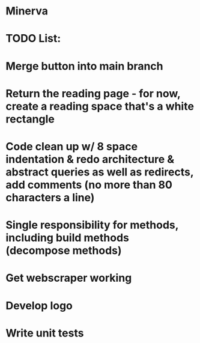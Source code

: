 # Minerva
# TODO List:
# Merge button into main branch
# Return the reading page - for now, create a reading space that's a white rectangle
# Code clean up w/ 8 space indentation & redo architecture & abstract queries as well as redirects, add comments (no more than 80 characters a line)
# Single responsibility for methods, including build methods (decompose methods)
# Get webscraper working
# Develop logo
# Write unit tests
